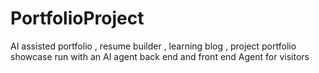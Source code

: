 # PortfolioProject
AI assisted portfolio , resume builder , learning blog , project portfolio showcase run with an AI agent back end and front end Agent for visitors 

